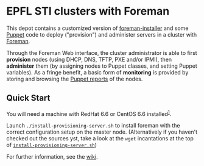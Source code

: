 # EPFL STI clusters with Foreman

This depot contains a customized version of
[foreman-installer](http://theforeman.org/manuals/1.7/index.html#3.InstallingForeman)
and some [Puppet](https://puppetlabs.com/) code to deploy
("provision") and administer servers in a cluster with
[Foreman](http://theforeman.org/).

Through the Foreman Web interface, the cluster administrator is able
to first **provision** nodes (using DHCP, DNS, TFTP, PXE and/or IPMI),
then **administer** them (by assigning nodes to Puppet classes, and
setting Puppet variables). As a fringe benefit, a basic form of
**monitoring** is provided by storing and browsing the
[Puppet reports](https://docs.puppetlabs.com/guides/reporting.html) of
the nodes.

## Quick Start

You will need a machine with RedHat 6.6 or CentOS 6.6 installed<sup>[1](#footnote1)</sup>.

Launch `./install-provisioning-server.sh` to install foreman with the
correct configuration setup on the master node. (Alternatively if you
haven't checked out the sources yst, take a look at the `wget`
incantations at the top of [`install-provisioning-server.sh`](https://github.com/epfl-sti/cluster.foreman/blob/master/install-provisioning-server.sh))

For further information, see the [wiki](https://github.com/epfl-sti/cluster.foreman/wiki).

